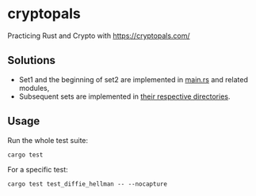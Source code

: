 # cryptopals

Practicing Rust and Crypto with https://cryptopals.com/

## Solutions

- Set1 and the beginning of set2 are implemented in [main.rs](./src/main.rs)
  and related modules,
- Subsequent sets are implemented in [their respective directories](./src/set3).

## Usage

Run the whole test suite:

```
cargo test
```

For a specific test:

```
cargo test test_diffie_hellman -- --nocapture
```
